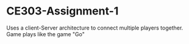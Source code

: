# CE303-Assignment-1


Uses a client-Server architecture to connect multiple players together.
Game plays like the game "Go"
